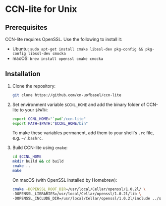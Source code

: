 # CCN-lite for Unix

## Prerequisites

CCN-lite requires OpenSSL. Use the following to install it:
* Ubuntu: `sudo apt-get install cmake libssl-dev pkg-config && pkg-config libssl-dev cmocka`
* macOS: `brew install openssl cmake cmocka`

## Installation

1.  Clone the repository:
    ```bash
    git clone https://github.com/cn-uofbasel/ccn-lite
    ```

2.  Set environment variable `$CCNL_HOME` and add the binary folder of CCN-lite to your `$PATH`:
    ```bash
    export CCNL_HOME="`pwd`/ccn-lite"
    export PATH=$PATH:"$CCNL_HOME/bin"
    ```

    To make these variables permanent, add them to your shell's `.rc` file, e.g. `~/.bashrc`.

3.  Build CCN-lite using `cmake`:
    ```bash
    cd $CCNL_HOME
    mkdir build && cd build
    cmake ..
    make
    ```
    On macOS (with OpenSSL installed by Homebrew):
    ```bash
    cmake -DOPENSSL_ROOT_DIR=/usr/local/Cellar/openssl/1.0.2l/ \
    -DOPENSSL_LIBRARIES=/usr/local/Cellar/openssl/1.0.2l/lib \
    -DOPENSSL_INCLUDE_DIR=/usr/local/Cellar/openssl/1.0.2l/include ../src
    ```
